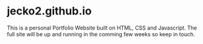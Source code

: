 # jecko2.github.io
This is a personal Portfolio Website built on HTML, CSS and Javascript. The full site will be up and running in the comming few weeks so keep in touch.
